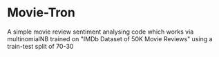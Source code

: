 # Movie-Tron
A simple movie review sentiment analysing code which works via multinomialNB trained on "IMDb Dataset of 50K Movie Reviews" using a train-test split of 70-30
